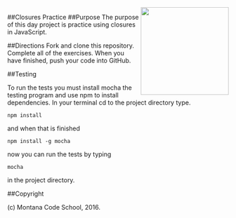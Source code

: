 <img src="http://montanacodeschool.com/wp-content/uploads/2016/08/MCS_LOGO_v1-1.png" width="200" align="right"/>

##Closures Practice
##Purpose
The purpose of this day project is practice using closures in JavaScript.

##Directions
Fork and clone this repository. Complete all of the exercises. When you have finished, push your code into GitHub.

##Testing

To run the tests you must install mocha the testing program and use npm to install dependencies. In your terminal cd to the project directory type.

```
npm install
```

and when that is finished

```
npm install -g mocha
```

now you can run the tests by typing

```
mocha
```

in the project directory.

##Copyright

(c) Montana Code School, 2016.
